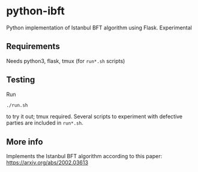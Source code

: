# python-ibft
Python implementation of Istanbul BFT algorithm using Flask. Experimental

## Requirements

Needs python3, flask, tmux (for ```run*.sh``` scripts)

## Testing

Run
```bash
./run.sh
```
to try it out; tmux required.
Several scripts to experiment with defective parties are included in ```run*.sh```.

## More info

Implements the Istanbul BFT algorithm according to this paper: https://arxiv.org/abs/2002.03613